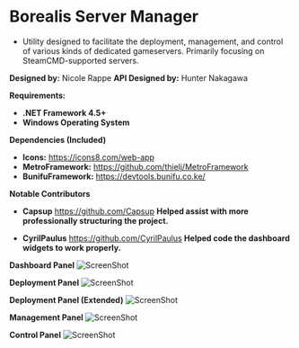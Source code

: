 # Borealis Server Manager #
* Utility designed to facilitate the deployment, management, and control of various kinds of dedicated gameservers.  Primarily focusing on SteamCMD-supported servers.

**Designed by:** Nicole Rappe
**API Designed by:** Hunter Nakagawa

**Requirements:**
* **.NET Framework 4.5+**
* **Windows Operating System**

**Dependencies (Included)**
* **Icons:** https://icons8.com/web-app
* **MetroFramework:** https://github.com/thielj/MetroFramework
* **BunifuFramework:** https://devtools.bunifu.co.ke/

**Notable Contributors**
* **Capsup**
https://github.com/Capsup
**Helped assist with more professionally structuring the project.**

* **CyrilPaulus**
https://github.com/CyrilPaulus
**Helped code the dashboard widgets to work properly.**


**Dashboard Panel**
![ScreenShot](Screenshots/Screenshot01.png)

**Deployment Panel**
![ScreenShot](Screenshots/Screenshot02.png)

**Deployment Panel (Extended)**
![ScreenShot](Screenshots/Screenshot03.png)

**Management Panel**
![ScreenShot](Screenshots/Screenshot04.png)

**Control Panel**
![ScreenShot](Screenshots/Screenshot05.png)
